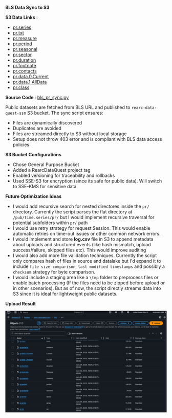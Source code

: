 **BLS Data Sync to S3**

**S3 Data Links** : 
- [pr.series](https://rearc-data-quest-ssm.s3.us-east-2.amazonaws.com/bls/pr/pr.series)
- [pr.txt](https://rearc-data-quest-ssm.s3.us-east-2.amazonaws.com/bls/pr/pr.txt)
- [pr.measure](https://rearc-data-quest-ssm.s3.us-east-2.amazonaws.com/bls/pr/pr.measure)
- [pr.period](https://rearc-data-quest-ssm.s3.us-east-2.amazonaws.com/bls/pr/pr.period)
- [pr.seasonal](https://rearc-data-quest-ssm.s3.us-east-2.amazonaws.com/bls/pr/pr.seasonal)
- [pr.sector](https://rearc-data-quest-ssm.s3.us-east-2.amazonaws.com/bls/pr/pr.sector)
- [pr.duration](https://rearc-data-quest-ssm.s3.us-east-2.amazonaws.com/bls/pr/pr.duration)
- [pr.footnote](https://rearc-data-quest-ssm.s3.us-east-2.amazonaws.com/bls/pr/pr.footnote)
- [pr.contacts](https://rearc-data-quest-ssm.s3.us-east-2.amazonaws.com/bls/pr/pr.contacts)
- [pr.data.0.Current](https://rearc-data-quest-ssm.s3.us-east-2.amazonaws.com/bls/pr/pr.data.0.Current)
- [pr.data.1.AllData](https://rearc-data-quest-ssm.s3.us-east-2.amazonaws.com/bls/pr/pr.data.1.AllData)
- [pr.class](https://rearc-data-quest-ssm.s3.us-east-2.amazonaws.com/bls/pr/pr.class)
  
**Source Code** : [bls_pr_sync.py](/part1-bls-sync/bls_pr_sync.py)

Public datasets are fetched from BLS URL and published to `rearc-data-quest-ssm` S3 bucket. The sync script ensures:
- Files are dynamically discovered
- Duplicates are avoided
- Files are streamed directly to S3 without local storage
- Setup does not throw 403 error and is compliant with BLS data access policies

**S3 Bucket Configurations**
- Chose General Purpose Bucket
- Added a RearcDataQuest project tag
- Enabled versioning for traceability and rollbacks
- Used SSE-S3 for encryption (since its safe for public data). Will switch to SSE-KMS for sensitive data.

**Future Optimization Ideas**
- I would add recursive search for nested directores inside the `pr/` directory. Currently the script parses the flat directory at `/pub/time.series/pr/` but I would implement recursive traversal for potential subfolders within `pr/` path
- I would use retry strategy for request Session. This would enable automatic retries on time-out issues or other common network errors.
- I would implement and store **log.csv** file in S3 to append metadata about uploads and structured events (like hash mismatch, upload success/failure, skipped files etc). This would improve auditing
- I would also add more file validation techniques. Currently the script only compares hash of files in source and datalake but I'd expand it to include `file size comparison`, `last modified timestamps` and possibly a `checksum` strategy for byte comparison.
- I would include a staging area like a `\tmp` folder to preprocess files or enable batch processing (If the files need to be zipped before upload or in other scenarios). But as of now, the script directly streams data into S3 since it is ideal for lightweight public datasets.

**Upload Result**

![BLS_data_bucket](/resources/bls_data_bucket.png)
  
